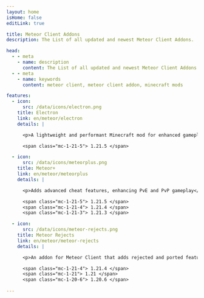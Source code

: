 ```yaml
---
layout: home
isHome: false
editLink: true

title: Meteor Client Addons
description: The List of all updated and newest Meteor Client Addons.

head:
  - - meta
    - name: description
      content: The List of all updated and newest Meteor Client Addons.
  - - meta
    - name: keywords
      content: meteor client, meteor client addon, minecraft mods

features:
  - icon:
      src: /data/icons/electron.png
    title: Electron
    link: en/meteor/electron
    details: |

      <p>A lightweight and performant Minecraft mod for enhanced gameplay.</p>

      <span class="mc-1-21-5"> 1.21.5 </span>

  - icon:
      src: /data/icons/meteorplus.png
    title: Meteor+
    link: en/meteor/meteorplus
    details: |

      <p>Adds advanced cheat features, enhancing PvE and PvP gameplay</p>

      <span class="mc-1-21-5"> 1.21.5 </span>
      <span class="mc-1-21-4"> 1.21.4 </span>
      <span class="mc-1-21-3"> 1.21.3 </span>

  - icon:
      src: /data/icons/meteor-rejects.png
    title: Meteor Rejects
    link: en/meteor/meteor-rejects
    details: |

      <p>An addon for Meteor Client that adds rejected and ported features</p>

      <span class="mc-1-21-4"> 1.21.4 </span>
      <span class="mc-1-21"> 1.21 </span>
      <span class="mc-1-20-6"> 1.20.6 </span>
      
---
```

